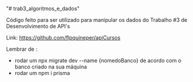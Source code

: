 "# trab3_algoritmos_e_dados" 



Código feito para ser utilizado para manipular os dados do Trabalho #3 de Desenvolvimento de API's


Link:   https://github.com/flpquineper/apiCursos


Lembrar de :
- rodar um npx migrate dev --name {nomedoBanco} de acordo com o banco criado na sua máquina
- rodar um npm i prisma